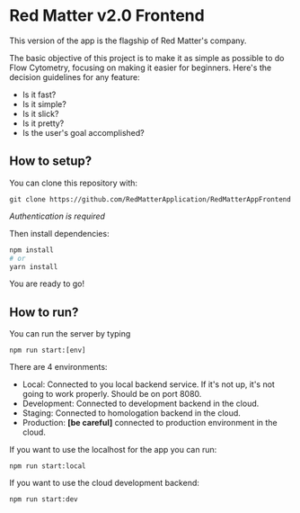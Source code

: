 # Red Matter v2.0 Frontend

This version of the app is the flagship of Red Matter's company.

The basic objective of this project is to make it as simple as possible to do Flow Cytometry, focusing on making it easier for beginners. Here's the decision guidelines for any feature:
- Is it fast?
- Is it simple?
- Is it slick?
- Is it pretty?
- Is the user's goal accomplished?

## How to setup?

You can clone this repository with:
```
git clone https://github.com/RedMatterApplication/RedMatterAppFrontend
```
*Authentication is required*

Then install dependencies:
```bash
npm install
# or
yarn install
```

You are ready to go!

## How to run?

You can run the server by typing
```
npm run start:[env]
```

There are 4 environments:
- Local: Connected to you local backend service. If it's not up, it's not going to work properly. Should be on port 8080.
- Development: Connected to development backend in the cloud.
- Staging: Connected to homologation backend in the cloud.
- Production: **[be careful]** connected to production environment in the cloud.

If you want to use the localhost for the app you can run:
```
npm run start:local
```

If you want to use the cloud development backend:
```
npm run start:dev
```

